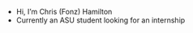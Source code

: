 - Hi, I’m Chris (Fonz) Hamilton
- Currently an ASU student looking for an internship

<!---
Fonz-Hamilton/Fonz-Hamilton is a ✨ special ✨ repository because its `README.md` (this file) appears on your GitHub profile.
You can click the Preview link to take a look at your changes.
--->
